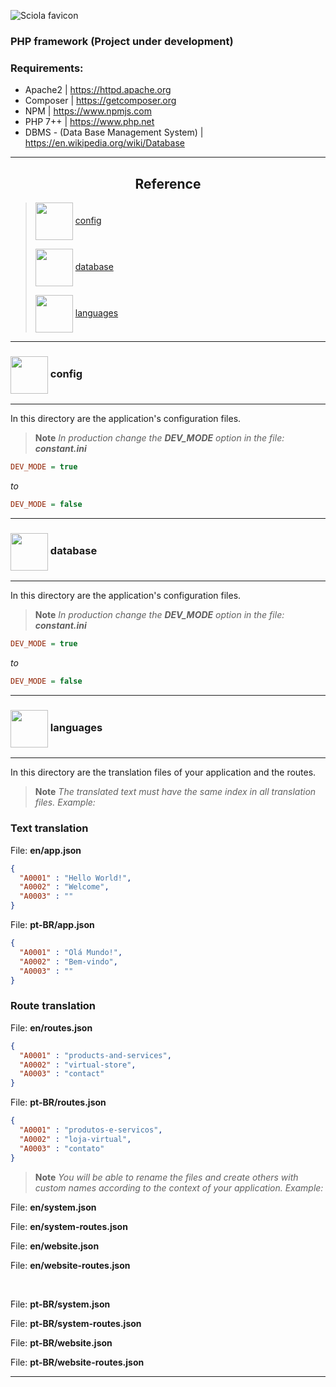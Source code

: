 ![Sciola favicon](https://github.com/sciola-git/sciola-git.github.io/blob/main/images/brands/sciola_framework.svg?raw=true)

### PHP framework (Project under development)

### Requirements:

- Apache2 | https://httpd.apache.org
- Composer | https://getcomposer.org
- NPM | https://www.npmjs.com
- PHP 7++ | https://www.php.net
- DBMS - (Data Base Management System) | https://en.wikipedia.org/wiki/Database

---

## <div align="center">Reference</div>

> <img src="https://github.com/sciola-git/sciola-git.github.io/blob/main/images/icons/folder.svg?raw=true" width="60px" align="center" /> [config](#-config)
>
> <img src="https://github.com/sciola-git/sciola-git.github.io/blob/main/images/icons/folder.svg?raw=true" width="60px" align="center" /> [database](#-database)
>
> <img src="https://github.com/sciola-git/sciola-git.github.io/blob/main/images/icons/folder.svg?raw=true" width="60px" align="center" /> [languages](#-languages)
>

---

### <img src="https://github.com/sciola-git/sciola-git.github.io/blob/main/images/icons/folder.svg?raw=true" width="60px" align="center" /> config

---

In this directory are the application's configuration files.

> **Note** *In production change the **DEV_MODE** option in the file: **constant.ini***
```ini
DEV_MODE = true
```
*to*
```ini
DEV_MODE = false
```

---

### <img src="https://github.com/sciola-git/sciola-git.github.io/blob/main/images/icons/folder.svg?raw=true" width="60px" align="center" /> database

---

In this directory are the application's configuration files.

> **Note** *In production change the **DEV_MODE** option in the file: **constant.ini***
```ini
DEV_MODE = true
```
*to*
```ini
DEV_MODE = false
```


---

### <img src="https://github.com/sciola-git/sciola-git.github.io/blob/main/images/icons/folder.svg?raw=true" width="60px" align="center" /> languages

---

In this directory are the translation files of your application and the routes.

> **Note** *The translated text must have the same index in all translation files. Example:*


### Text translation

File: **en/app.json**

```json
{
  "A0001" : "Hello World!",
  "A0002" : "Welcome",
  "A0003" : ""
}
```

File: **pt-BR/app.json**

```json
{
  "A0001" : "Olá Mundo!",
  "A0002" : "Bem-vindo",
  "A0003" : ""
}
```

### Route translation

File: **en/routes.json**

```json
{
  "A0001" : "products-and-services",
  "A0002" : "virtual-store",
  "A0003" : "contact"
}
```

File: **pt-BR/routes.json**

```json
{
  "A0001" : "produtos-e-servicos",
  "A0002" : "loja-virtual",
  "A0003" : "contato"
}
```

> **Note** *You will be able to rename the files and create others with custom names according to the context of your application. Example:*

File: **en/system.json**

File: **en/system-routes.json**

File: **en/website.json**

File: **en/website-routes.json**

<br>

File: **pt-BR/system.json**

File: **pt-BR/system-routes.json**

File: **pt-BR/website.json**

File: **pt-BR/website-routes.json**

---
